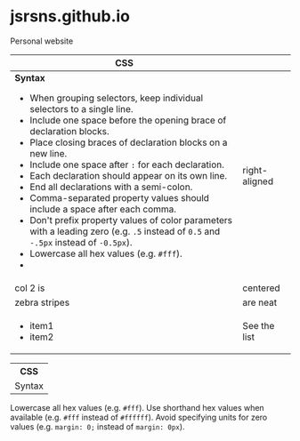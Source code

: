 # jsrsns.github.io
Personal website

| CSS           |               |
| ------------- |---------------|
| **Syntax** <ul><li>When grouping selectors, keep individual selectors to a single line.</li><li>Include one space before the opening brace of declaration blocks.</li><li>Place closing braces of declaration blocks on a new line.</li><li>Include one space after `:` for each declaration.</li><li>Each declaration should appear on its own line.</li><li>End all declarations with a semi-colon.</li><li>Comma-separated property values should include a space after each comma.</li><li>Don't prefix property values of color parameters with a leading zero (e.g. `.5` instead of `0.5` and `-.5px` instead of `-0.5px`).</li><li>Lowercase all hex values (e.g. `#fff`).<li></ul>      | right-aligned |
| col 2 is      | centered      |
| zebra stripes | are neat      |
| <ul><li>item1</li><li>item2</li></ul>| See the list | from the first column|


<table>
  <tbody>
    <tr>
      <th>CSS</th>
    </tr>
    <tr>
      <td>Syntax</td>
    </tr>
  </tbody>
</table>






Lowercase all hex values (e.g. `#fff`).
Use shorthand hex values when available (e.g. `#fff` instead of `#ffffff`).
Avoid specifying units for zero values (e.g. `margin: 0;` instead of `margin: 0px`).
